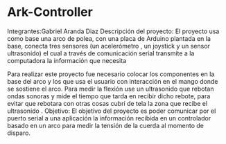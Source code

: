 # Ark-Controller
Integrantes:Gabriel Aranda Diaz
Descripción del proyecto:
El proyecto usa como base una arco de polea, con una placa de Arduino plantada en la base, conecta tres sensores (un acelerómetro , un joystick y un sensor ultrasonido) el cual a través de comunicación serial transmite a la computadora la información que necesita

Para realizar este proyecto fue necesario colocar los componentes en la base del arco y los que usa el usuario con interacción en el mango donde se sostiene el arco. Para medir la flexión use un ultrasonido que rebotan ondas sonoras y mide el tiempo que tarda en recibir dicho rebote, para evitar que rebotara con otras cosas cubrí de tela la zona que recibe el ultrasonido .
Objetivo:
El objetivo del proyecto es poder comunicar por el puerto serial a una aplicación la información recibida en un controlador basado en un arco para medir la tensión de la cuerda al momento de disparo.

